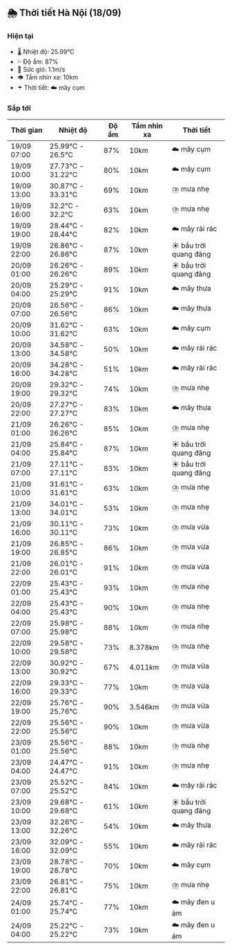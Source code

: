 ## 🌦️ Thời tiết Hà Nội (18/09)

### Hiện tại

- 🌡️ Nhiệt độ: 25.99℃
- 💦 Độ ẩm: 87%
- 💨 Sức gió: 1.1m/s
- 👁️ Tầm nhìn xa: 10km
- ☂️ Thời tiết: ☁️ mây cụm

### Sắp tới

| Thời gian | Nhiệt độ | Độ ẩm | Tầm nhìn xa | Thời tiết |
| --- | --- | --- | --- | --- |
| 19/09 07:00 | 25.99℃ - 26.5℃ | 87% | 10km | ☁️ mây cụm |
| 19/09 10:00 | 27.73℃ - 31.22℃ | 80% | 10km | ☁️ mây cụm |
| 19/09 13:00 | 30.87℃ - 33.31℃ | 69% | 10km | ⛈️ mưa nhẹ |
| 19/09 16:00 | 32.2℃ - 32.2℃ | 63% | 10km | ⛈️ mưa nhẹ |
| 19/09 19:00 | 28.44℃ - 28.44℃ | 82% | 10km | ☁️ mây rải rác |
| 19/09 22:00 | 26.86℃ - 26.86℃ | 87% | 10km | ☀️ bầu trời quang đãng |
| 20/09 01:00 | 26.26℃ - 26.26℃ | 89% | 10km | ☀️ bầu trời quang đãng |
| 20/09 04:00 | 25.29℃ - 25.29℃ | 91% | 10km | ☁️ mây thưa |
| 20/09 07:00 | 26.56℃ - 26.56℃ | 86% | 10km | ☁️ mây thưa |
| 20/09 10:00 | 31.62℃ - 31.62℃ | 63% | 10km | ☁️ mây cụm |
| 20/09 13:00 | 34.58℃ - 34.58℃ | 50% | 10km | ☁️ mây rải rác |
| 20/09 16:00 | 34.28℃ - 34.28℃ | 51% | 10km | ☁️ mây rải rác |
| 20/09 19:00 | 29.32℃ - 29.32℃ | 74% | 10km | ⛈️ mưa nhẹ |
| 20/09 22:00 | 27.27℃ - 27.27℃ | 83% | 10km | ☁️ mây thưa |
| 21/09 01:00 | 26.26℃ - 26.26℃ | 85% | 10km | ⛈️ mưa nhẹ |
| 21/09 04:00 | 25.84℃ - 25.84℃ | 87% | 10km | ☀️ bầu trời quang đãng |
| 21/09 07:00 | 27.11℃ - 27.11℃ | 83% | 10km | ☀️ bầu trời quang đãng |
| 21/09 10:00 | 31.61℃ - 31.61℃ | 63% | 10km | ⛈️ mưa nhẹ |
| 21/09 13:00 | 34.01℃ - 34.01℃ | 53% | 10km | ⛈️ mưa nhẹ |
| 21/09 16:00 | 30.11℃ - 30.11℃ | 73% | 10km | ⛈️ mưa vừa |
| 21/09 19:00 | 26.85℃ - 26.85℃ | 86% | 10km | ⛈️ mưa vừa |
| 21/09 22:00 | 26.01℃ - 26.01℃ | 91% | 10km | ⛈️ mưa vừa |
| 22/09 01:00 | 25.43℃ - 25.43℃ | 93% | 10km | ⛈️ mưa nhẹ |
| 22/09 04:00 | 25.43℃ - 25.43℃ | 90% | 10km | ⛈️ mưa nhẹ |
| 22/09 07:00 | 25.98℃ - 25.98℃ | 88% | 10km | ⛈️ mưa nhẹ |
| 22/09 10:00 | 29.58℃ - 29.58℃ | 73% | 8.378km | ⛈️ mưa nhẹ |
| 22/09 13:00 | 30.92℃ - 30.92℃ | 67% | 4.011km | ⛈️ mưa vừa |
| 22/09 16:00 | 29.33℃ - 29.33℃ | 77% | 10km | ⛈️ mưa vừa |
| 22/09 19:00 | 25.76℃ - 25.76℃ | 90% | 3.546km | ⛈️ mưa vừa |
| 22/09 22:00 | 25.56℃ - 25.56℃ | 90% | 10km | ⛈️ mưa vừa |
| 23/09 01:00 | 25.56℃ - 25.56℃ | 88% | 10km | ⛈️ mưa nhẹ |
| 23/09 04:00 | 24.47℃ - 24.47℃ | 91% | 10km | ⛈️ mưa nhẹ |
| 23/09 07:00 | 25.52℃ - 25.52℃ | 84% | 10km | ☁️ mây rải rác |
| 23/09 10:00 | 29.68℃ - 29.68℃ | 61% | 10km | ☀️ bầu trời quang đãng |
| 23/09 13:00 | 32.26℃ - 32.26℃ | 54% | 10km | ☁️ mây thưa |
| 23/09 16:00 | 32.09℃ - 32.09℃ | 55% | 10km | ☁️ mây rải rác |
| 23/09 19:00 | 28.78℃ - 28.78℃ | 70% | 10km | ☁️ mây cụm |
| 23/09 22:00 | 26.81℃ - 26.81℃ | 75% | 10km | ⛈️ mưa nhẹ |
| 24/09 01:00 | 25.74℃ - 25.74℃ | 77% | 10km | ☁️ mây đen u ám |
| 24/09 04:00 | 25.22℃ - 25.22℃ | 73% | 10km | ☁️ mây đen u ám |
